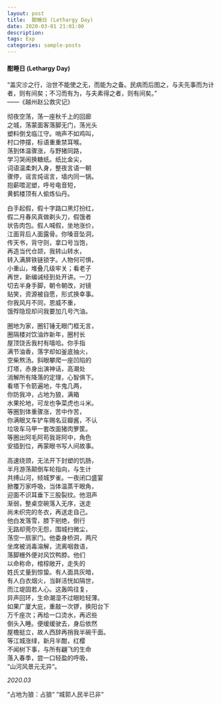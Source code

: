 ```yaml
---
layout: post
title:  酣睡日 (Lethargy Day)
date: 2020-03-01 21:01:00
description: 
tags: Exp
categories: sample-posts
---
```


#### 酣睡日 (Lethargy Day)


“盖灾沴之行，治世不能使之无，而能为之备。民病而后图之，与夫先事而为计者，则有间矣；不习而有为，与夫素得之者，则有间矣。”  
——《越州赵公救灾记》  


彻夜空荡，荡一座秋千上的回廊  
之城，荡蒙面客落脚无门，荡光头  
塑料倒戈临江守。哨声不如鸡叫，  
村口停摆，标语重重禁耳喉。  
荡到体温骤涨，与野猪同路，  
学习哭闹换糖纸。纸比金尖，  
词语温柔刺入身，整夜言语一朝  
骤停，谣言炖谣言，墙内同一锅。  
抱薪喂泥塑，呼号电音短，  
黄鹤楼顶有人偷炼仙丹。  


白手起假，假十字路口黑灯扮红，  
假二月春风真做剃头刀，假饿者  
状告肉包。假人喊假，坐地涨价，  
江面背后人面露骨。你嗓音坠洞，  
传天书，背守则，拿口号当饱，  
再造当代仓颉，我转山转水，  
转入满屏铁链锁字。人物何可惧，  
小重山，堆叠几级牢关；看老子  
再世，新编诫经到处开讲。一刀  
切去半身手脚，朝令朝改，对镜  
贴笑，资源被自愿，形式换幸事。  
你我风月不同，恩威不重，  
饿殍隐现却问我要加几号汽油。  


圈地为家，圈钉锤无眼门框无言，  
圈隔楼对饮油炸新年，圈村长  
屋顶饶舌我村有嘻哈。你手指  
满节油香，落字却如釜底抽火，  
空柴熬汤。斜眼攀爬一座凹陷的  
灯塔，赤身出演神话，高潮处  
消解所有降落的定理，心智俱下。  
看塔下令箭遍地，牛鬼几两，  
你防我冲，占地为狼，满箱  
水果抡地，可龙也争菜虎也斗米。  
等圈到体重骤涨，苦中作苦，  
你满眼叉车铲车赐名豆瓣酱，不认  
垃圾车马甲一套改面猪肉箩筐。  
等圈出阿毛阿苟我哥阿中，角色  
安插到位，再蒙眼书写人间故事。  


高速绕颈，无法开下封塑的饥肠，  
半月游荡颠倒车轮指向，与生计  
共缚山河，倾城罗雀。一夜闭口盛宴  
掀覆万家呼吸，当体温蒸干眼角，  
迎面不识耳垂下三股裂纹。他泪声  
渐弱，整桌空碗落入无序，送走  
尚未织完的冬衣，再送走自己。  
他白发落雪，膝下剜绝，倒行  
无路却莞尔无怨，围城扫微尘，  
荡空一扇家门。他委身桥洞，两尺  
坐席被消毒溶解，流离咽救语，  
落脚栅外便对风饮鸭脖。他们  
以命称命，棺椁敞开，走失的  
姓氏丈量到惊蛰。有人面具灰暗，  
有人白衣烟火，当鲜活恍如隔世，  
而江堤固若人心。这轰鸣往复，  
异声回环，生命潮湿不过眼睑轻薄。  
如果广厦大庇，重敲一次锣，换阳台下  
万千座次；再给一口烫水，再迟些  
倒头入睡。便缓缓驶去，身后依然  
屋檐挺立，故人西辞再捎我半碗干面。  
等江城涨绿，新月半酣，红樱  
不闻树下事，与所有翩飞的生命  
落入春季，尝一口轻盈的呼吸，  
“山河风景元无异“。  


*2020.03*  

“占地为狼：占狼“
“城郭人民半已非“